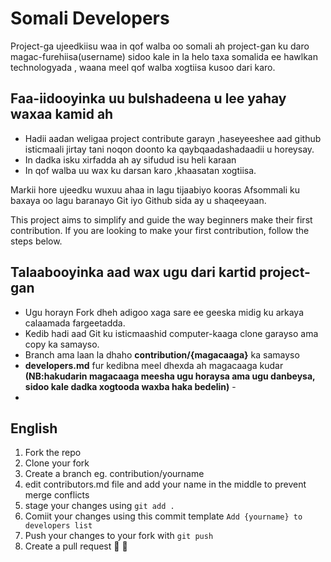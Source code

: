 
# Somali Developers

Project-ga ujeedkiisu waa in qof walba oo somali ah project-gan ku daro magac-furehiisa(username) sidoo kale in la helo taxa somalida ee hawlkan technologyada , waana meel qof walba xogtiisa kusoo dari karo.

## Faa-iidooyinka uu bulshadeena u lee yahay waxaa kamid ah
  - Hadii aadan weligaa project contribute garayn ,haseyeeshee aad github isticmaali jirtay tani  noqon doonto ka        qaybqaadashadaadii u horeysay.
  - In dadka isku xirfadda ah ay sifudud isu heli karaan
  - In qof walba uu wax ku darsan karo ,khaasatan xogtiisa.


Markii hore ujeedku wuxuu ahaa in lagu tijaabiyo  kooras Afsommali ku baxaya oo lagu baranayo Git iyo Github sida ay u shaqeeyaan.

This project aims to simplify and guide the way beginners make their first contribution. If you are looking to make your first contribution, follow the steps below.

## Talaabooyinka aad wax ugu dari kartid project-gan

  - Ugu horayn Fork dheh adigoo xaga sare ee geeska midig ku arkaya calaamada fargeetadda.
  - Kedib hadi aad Git ku isticmaashid computer-kaaga clone garayso ama copy ka samayso.
  - Branch ama laan la dhaho **contribution/{magacaaga}** ka samayso
  - **developers.md** fur kedibna meel dhexda ah magacaaga kudar **(NB:hakudarin magacaaga meesha ugu horaysa ama ugu danbeysa, sidoo kale dadka xogtooda waxba haka bedelin)** -
  -

## English
  1. Fork the repo
  2. Clone your fork
  3. Create a branch eg. contribution/yourname
  4. edit contributors.md file and add your name in the middle to prevent merge conflicts
  5. stage your changes using `git add .`
  6. Comiit your changes using this commit template `Add {yourname} to developers list`
  7. Push your changes to your fork with `git push`
  8. Create a pull request 🎉 🎊
